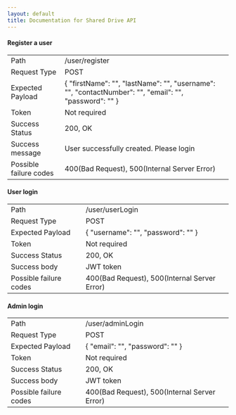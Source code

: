 ```yaml
---
layout: default
title: Documentation for Shared Drive API
---
```


<h4>Register a user</h4>
<table>
    <tr>
        <td>
            Path 
        </td>
        <td>
            /user/register
        </td>
    </tr>
    <tr>
        <td>
            Request Type 
        </td>
        <td>
            POST
        </td>
    </tr>
    <tr>
        <td>
            Expected Payload 
        </td>
        <td>
            {
                "firstName": "",
                "lastName": "",
                "username": "",
                "contactNumber": "",
                "email": "",
                "password": ""
            }
        </td>
    </tr>
    <tr>
        <td>
            Token 
        </td>
        <td>
            Not required
        </td>
    </tr>
    <tr>
        <td>
            Success Status
        </td>
        <td>
            200, OK
        </td>
    </tr>
    <tr>
        <td>
            Success message 
        </td>
        <td>
            User successfully created. Please login
        </td>
    </tr>
    <tr>
        <td>
            Possible failure codes
        </td>
        <td>
            400(Bad Request), 500(Internal Server Error)
        </td>
    </tr>
</table>

<h4>User login</h4>
<table>
    <tr>
        <td>
            Path 
        </td>
        <td>
            /user/userLogin
        </td>
    </tr>
    <tr>
        <td>
            Request Type 
        </td>
        <td>
            POST
        </td>
    </tr>
    <tr>
        <td>
            Expected Payload 
        </td>
        <td>
            {
                "username": "",
                "password": ""
            }
        </td>
    </tr>
    <tr>
        <td>
            Token 
        </td>
        <td>
            Not required
        </td>
    </tr>
    <tr>
        <td>
            Success Status
        </td>
        <td>
            200, OK
        </td>
    </tr>
    <tr>
        <td>
            Success body 
        </td>
        <td>
            JWT token
        </td>
    </tr>
    <tr>
        <td>
            Possible failure codes
        </td>
        <td>
            400(Bad Request), 500(Internal Server Error)
        </td>
    </tr>
</table>

<h4>Admin login</h4>
<table>
    <tr>
        <td>
            Path 
        </td>
        <td>
            /user/adminLogin
        </td>
    </tr>
    <tr>
        <td>
            Request Type 
        </td>
        <td>
            POST
        </td>
    </tr>
    <tr>
        <td>
            Expected Payload 
        </td>
        <td>
            {
                "email": "",
                "password": ""
            }
        </td>
    </tr>
    <tr>
        <td>
            Token 
        </td>
        <td>
            Not required
        </td>
    </tr>
    <tr>
        <td>
            Success Status
        </td>
        <td>
            200, OK
        </td>
    </tr>
    <tr>
        <td>
            Success body 
        </td>
        <td>
            JWT token
        </td>
    </tr>
    <tr>
        <td>
            Possible failure codes
        </td>
        <td>
            400(Bad Request), 500(Internal Server Error)
        </td>
    </tr>
</table>